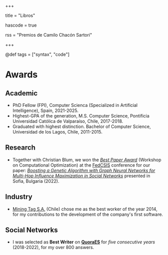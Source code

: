+++

title = "Libros"

hascode = true

rss = "Premios de Camilo Chacón Sartori"

+++

@def tags = ["syntax", "code"]

# Awards

## Academic

* PhD Fellow (FPI), Computer Scienca (Specialized in Artificial Intelligence), Spain, 2021-2025.
* Highest-GPA of the generation, M.S. Computer Science, Pontificia Universidad Católica de Valparaíso, Chile, 2017-2018.
* Graduated with highest distinction. Bachelor of Computer Science, Universidad de los Lagos, Chile, 2011-2015.

## Research

* Together with Christian Blum, we won the *[Best Paper Award](https://www.iiia.csic.es/en-us/news-events/page/?news_id=305)* (Workshop on Computational Optimization) at the [FedCSIS](https://fedcsis.org) conference for our paper: *[Boosting a Genetic Algorithm with Graph Neural Networks for Multi-Hop Influence Maximization in Social Networks](https://www.researchgate.net/publication/364080120_Boosting_a_Genetic_Algorithm_with_Graph_Neural_Networks_for_Multi-Hop_Influence_Maximization_in_Social_Networks)* presented in Sofia, Bulgaria (2022).

## Industry

* [Mining Tag S.A.](https://www.miningtag.com/en) (Chile) chose me as the best worker of the year 2014, for my contributions to the development of the company's first software.

## Social Networks

* I was selected as **Best Writer** on **[QuoraES](https://es.quora.com/profile/Camilo-Chac%C3%B3n-Sartori)** for *five consecutive years* (2018-2022), for my over 800 answers.

